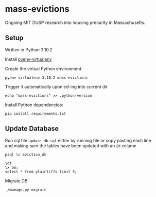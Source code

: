 # mass-evictions
Ongoing MIT DUSP research into housing precarity in Massachusetts.

## Setup
Written in Python 3.10.2

Install [pyenv-virtualenv](https://github.com/pyenv/pyenv-virtualenv)

Create the virtual Python environment:
```shell
pyenv virtualenv 3.10.2 mass-evictions
```
Trigger it automatically upon cd-ing into current dir
```shell
echo "mass-evictions" >> .python-version
```

Install Python dependencies:
```shell
pip install requirements.txt
```

## Update Database
Run sql file `update_db.sql` either by running file or copy pasting each line and making sure the tables have been updated with an `id` column

```shell
psql \c eviction_db
```
```psql
\dt
\x on;
select * from plaintiffs limit 5;
```

Migrate DB

```shell
./manage.py migrate     
```

